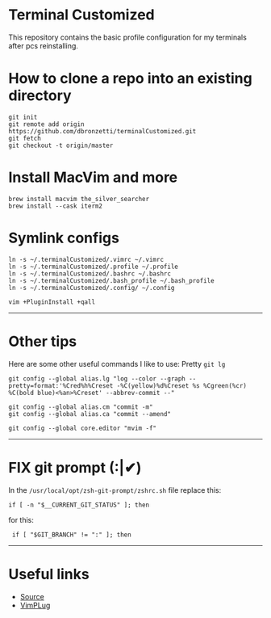 # Terminal Customized
This repository contains the basic profile configuration for my terminals after pcs reinstalling.

# How to clone a repo into an existing directory
```
git init
git remote add origin https://github.com/dbronzetti/terminalCustomized.git
git fetch
git checkout -t origin/master
```

# Install MacVim and more
```
brew install macvim the_silver_searcher
brew install --cask iterm2
```

# Symlink configs
```
ln -s ~/.terminalCustomized/.vimrc ~/.vimrc
ln -s ~/.terminalCustomized/.profile ~/.profile
ln -s ~/.terminalCustomized/.bashrc ~/.bashrc
ln -s ~/.terminalCustomized/.bash_profile ~/.bash_profile
ln -s ~/.terminalCustomized/.config/ ~/.config

vim +PluginInstall +qall
```

---
# Other tips
  
Here are some other useful commands I like to use:
Pretty ```git lg```

```
git config --global alias.lg "log --color --graph --pretty=format:'%Cred%h%Creset -%C(yellow)%d%Creset %s %Cgreen(%cr) %C(bold blue)<%an>%Creset' --abbrev-commit --"
```

```
git config --global alias.cm "commit -m"
git config --global alias.ca "commit --amend"
```
```
git config --global core.editor "mvim -f"

```
---
# FIX git prompt (:|✔)
In the `/usr/local/opt/zsh-git-prompt/zshrc.sh` file replace this:
```
if [ -n "$__CURRENT_GIT_STATUS" ]; then
```
for this:
```
 if [ "$GIT_BRANCH" != ":" ]; then
```
---
# Useful links
* [Source](http://stackoverflow.com/questions/2411031/how-do-i-clone-into-a-non-empty-directory)
* [VimPLug](https://github.com/junegunn/vim-plug)
